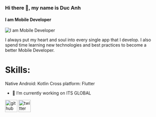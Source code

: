 ### Hi there 👋, my name is Duc Anh
#### I am Mobile Developer
![I am Mobile Developer](https://images.unsplash.com/photo-1562813733-b31f71025d54?ixlib=rb-4.0.3&ixid=MnwxMjA3fDB8MHxzZWFyY2h8MTB8fGNvZGluZ3xlbnwwfHwwfHw%3D&auto=format&fit=crop&w=2000&q=60)

I always put my heart and soul into every single app that I develop. I also spend time learning new technologies and best practices to become a better Mobile Developer.

# Skills: 
Native Android: Kotlin
Cross platform: Flutter 

- 🔭 I’m currently working on ITS GLOBAL 


[<img src='https://cdn.jsdelivr.net/npm/simple-icons@3.0.1/icons/github.svg' alt='github' height='40'>](https://github.com/https://github.com/bdadev2000)  [<img src='https://cdn.jsdelivr.net/npm/simple-icons@3.0.1/icons/twitter.svg' alt='twitter' height='40'>](https://twitter.com/https://twitter.com/cAnhBi09793511)  

